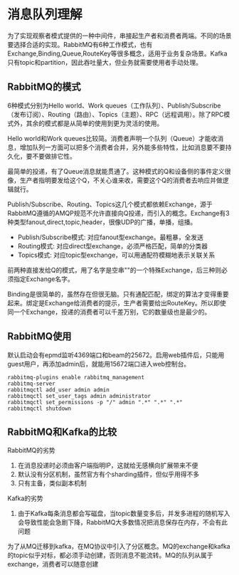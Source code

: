 # 消息队列理解

为了实现观察者模式提供的一种中间件，串接起生产者和消费者两端。不同的场景要选择合适的实现。RabbitMQ有6种工作模式，也有Exchange,Binding,Queue,RouteKey等很多概念，适用于业务复杂场景。Kafka只有topic和partition，因此吞吐量大，但业务就需要使用者手动处理。

## RabbitMQ的模式

6种模式分别为Hello world、Work queues（工作队列）、Publish/Subscribe（发布订阅）、Routing（路由）、Topics（主题）、RPC（远程调用）。除了RPC模式外，其余的模式都是从简单的使用到更为灵活的使用。

Hello world和Work queues比较简。消费者声明一个队列（Queue）才能收消息，增加队列一方面可以把多个消费者合并，另外能多些特性，比如消息要不要持久化，要不要做排它性。

最简单的投递，有了Queue消息就能贯通了。这种模式的Q和设备侧的事件定义很像，生产者指明要发给这个Q，不关心谁来收，需要这个Q的消费者去响应并做逻辑就行。

Publish/Subscribe、Routing、Topics这几个模式都依赖Exchange，源于RabbitMQ遵循的AMQP规范不允许直接向Q投递，而引入的概念。Exchange有3种类型fanout,direct,topic,header，很像UDP的广播，单播，组播。

* Publish/Subscribe模式: 对应fanout型exchange。最粗暴，全发送
* Routing模式: 对应direct型exchange，必须严格匹配，简单的分类器
* Topics模式: 对应topic型exchange，可以用通配符模糊地表示关联关系

前两种直接发给Q的模式，用了名字是空串""的一个特殊Exchange，后三种则必须指定Exchange名字。

Binding是很简单的，虽然存在但很无脑。只有通配匹配，绑定的算法才变得重要起来。绑定是Exchange给消费者的提示，生产者需要给出RouteKey。所以即使同一个Exchange，投递的消费者可以千差万别，它的数量级也是最少的。

## RabbitMQ使用

默认启动会有epmd监听4369端口和beam的25672。启用web插件后，只能用guest用户，再添加admin后，就能用15672端口进入web控制台。

```
rabbitmq-plugins enable rabbitmq_management
rabbitmq-server
rabbitmqctl add_user admin admin
rabbitmqctl set_user_tags admin administrator
rabbitmqctl set_permissions -p "/" admin ".*" ".*" ".*"
rabbitmqctl shutdown
```

## RabbitMQ和Kafka的比较

RabbitMQ的劣势

1. 在消息投递时必须由客户端指明IP，这就给无感横向扩展带来不便
2. 默认没有分区机制，虽然官方有个sharding插件，但似乎用得不多
3. 只有主备，类似副本机制

Kafka的劣势

1. 由于Kafka每条消息都会写磁盘，当topic数量变多后，并发多进程的随机写入会导致性能会急剧下降，RabbitMQ大多数情况把消息保存在内存，不会有此问题

为了从MQ迁移到kafka，在MQ协议中引入了分区概念。MQ的exchange和kafka的topic似乎对标，都必须手动创建，否则消息不能流转。MQ的队列从属于exchange，消费者可以随意创建

